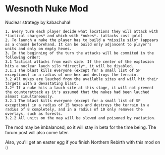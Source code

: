 # Wesnoth Nuke Mod

Nuclear strategy by kabachuha!

```
1. Every turn each player decide what locations they will attack with *tactical charges* and which with *nukes*. (attacks cost gold)
2. To launch a nuke the player has to build a *missile silo* (appears as a chasm) beforehand. It can be build only adjancent to player's units and only on empty hexes.
3. In the beginning of the turn the attacks will be commited in the following order:
3.1 Tactical attacks from each side. If the center of the explosion hits a nuclear lauch silo *directly*, it will be disabled.
3.1.1 The blast kills everyone (except for a small list of SP exceptions) in a radius of one hex and destroys the terrain.
3.2 All nukes are lauched from the available sites and will hit their targets with a devastating blast.
3.2* If a nuke hits a lauch site at this stage, it will not prevent the counterattack as it's assumed that the nukes had been lauched almost simultaneously.
3.2.1 The blast kills everyone (except for a small list of SP exceptions) in a radius of 15 hexes and destroys the terrain in a radius of 8 completely, and in a radius of 10 only removes the overlays, such as forests.
3.2.2 All units on the map will be slowed and poisoned by radiation.
```

The mod may be imbalanced, so it will stay in beta for the time being. The forum post will also come later.

Also, you'll get an easter egg if you finish Northern Rebirth with this mod on :)